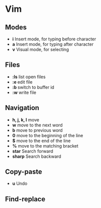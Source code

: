 # Vim

## Modes
* **i** Insert mode, for typing before character
* **a** Insert mode, for typing after character
* **v** Visual mode, for selecting

## Files
* **:ls** list open files
* **:e <path>** edit file
* **:b <id>** switch to buffer id
* **:w** write file

## Navigation
* **h, j, k, l** move
* **w** move to the next word
* **b** move to previous word
* **0** move to the beginning of the line
* **$** move to the end of the line
* **%** move to the matching bracket
* **star** Search forward
* **sharp** Search backward

## Copy-paste
* **u** Undo

## Find-replace

